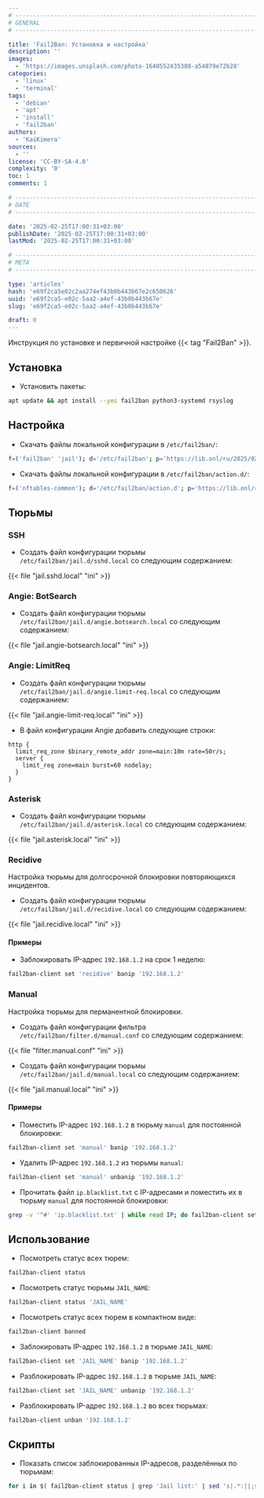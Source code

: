 ```yaml
---
# -------------------------------------------------------------------------------------------------------------------- #
# GENERAL
# -------------------------------------------------------------------------------------------------------------------- #

title: 'Fail2Ban: Установка и настройка'
description: ''
images:
  - 'https://images.unsplash.com/photo-1640552435388-a54879e72b28'
categories:
  - 'linux'
  - 'terminal'
tags:
  - 'debian'
  - 'apt'
  - 'install'
  - 'fail2ban'
authors:
  - 'KaiKimera'
sources:
  - ''
license: 'CC-BY-SA-4.0'
complexity: '0'
toc: 1
comments: 1

# -------------------------------------------------------------------------------------------------------------------- #
# DATE
# -------------------------------------------------------------------------------------------------------------------- #

date: '2025-02-25T17:00:31+03:00'
publishDate: '2025-02-25T17:00:31+03:00'
lastMod: '2025-02-25T17:00:31+03:00'

# -------------------------------------------------------------------------------------------------------------------- #
# META
# -------------------------------------------------------------------------------------------------------------------- #

type: 'articles'
hash: 'e69f2ca5e02c2aa274ef43b0b443b67e2c650626'
uuid: 'e69f2ca5-e02c-5aa2-a4ef-43b0b443b67e'
slug: 'e69f2ca5-e02c-5aa2-a4ef-43b0b443b67e'

draft: 0
---
```


Инструкция по установке и первичной настройке {{< tag "Fail2Ban" >}}.

<!--more-->

## Установка

- Установить пакеты:

```bash
apt update && apt install --yes fail2ban python3-systemd rsyslog
```

## Настройка

- Скачать файлы локальной конфигурации в `/etc/fail2ban/`:

```bash
f=('fail2ban' 'jail'); d='/etc/fail2ban'; p='https://lib.onl/ru/2025/02/e69f2ca5-e02c-5aa2-a4ef-43b0b443b67e'; for i in "${f[@]}"; do curl -fsSLo "${d}/${i}.local" "${p}/${i}.local"; done
```

- Скачать файлы локальной конфигурации в `/etc/fail2ban/action.d/`:

```bash
f=('nftables-common'); d='/etc/fail2ban/action.d'; p='https://lib.onl/ru/2025/02/e69f2ca5-e02c-5aa2-a4ef-43b0b443b67e'; for i in "${f[@]}"; do curl -fsSLo "${d}/${i}.local" "${p}/action.${i}.local"; done
```

## Тюрьмы

### SSH

- Создать файл конфигурации тюрьмы `/etc/fail2ban/jail.d/sshd.local` со следующим содержанием:

{{< file "jail.sshd.local" "ini" >}}

### Angie: BotSearch

- Создать файл конфигурации тюрьмы `/etc/fail2ban/jail.d/angie.botsearch.local` со следующим содержанием:

{{< file "jail.angie-botsearch.local" "ini" >}}

### Angie: LimitReq

- Создать файл конфигурации тюрьмы `/etc/fail2ban/jail.d/angie.limit-req.local` со следующим содержанием:

{{< file "jail.angie-limit-req.local" "ini" >}}

- В файл конфигурации Angie добавить следующие строки:

```nginx
http {
  limit_req_zone $binary_remote_addr zone=main:10m rate=50r/s;
  server {
    limit_req zone=main burst=60 nodelay;
  }
}
```

### Asterisk

- Создать файл конфигурации тюрьмы `/etc/fail2ban/jail.d/asterisk.local` со следующим содержанием:

{{< file "jail.asterisk.local" "ini" >}}

### Recidive

Настройка тюрьмы для долгосрочной блокировки повторяющихся инцидентов.

- Создать файл конфигурации тюрьмы `/etc/fail2ban/jail.d/recidive.local` со следующим содержанием:

{{< file "jail.recidive.local" "ini" >}}

#### Примеры

- Заблокировать IP-адрес `192.168.1.2` на срок 1 неделю:

```bash
fail2ban-client set 'recidive' banip '192.168.1.2'
```

### Manual

Настройка тюрьмы для перманентной блокировки.

- Создать файл конфигурации фильтра `/etc/fail2ban/filter.d/manual.conf` со следующим содержанием:

{{< file "filter.manual.conf" "ini" >}}

- Создать файл конфигурации тюрьмы `/etc/fail2ban/jail.d/manual.local` со следующим содержанием:

{{< file "jail.manual.local" "ini" >}}

#### Примеры

- Поместить IP-адрес `192.168.1.2` в тюрьму `manual` для постоянной блокировки:

```bash
fail2ban-client set 'manual' banip '192.168.1.2'
```

- Удалить IP-адрес `192.168.1.2` из тюрьмы `manual`:

```bash
fail2ban-client set 'manual' unbanip '192.168.1.2'
```

- Прочитать файл `ip.blacklist.txt` с IP-адресами и поместить их в тюрьму `manual` для постоянной блокировки:

```bash
grep -v '^#' 'ip.blacklist.txt' | while read IP; do fail2ban-client set 'manual' banip "${IP}"; done
```

## Использование

- Посмотреть статус всех тюрем:

```bash
fail2ban-client status
```

- Посмотреть статус тюрьмы `JAIL_NAME`:

```bash
fail2ban-client status 'JAIL_NAME'
```

- Посмотреть статус всех тюрем в компактном виде:

```bash
fail2ban-client banned
```

- Заблокировать IP-адрес `192.168.1.2` в тюрьме `JAIL_NAME`:

```bash
fail2ban-client set 'JAIL_NAME' banip '192.168.1.2'
```

- Разблокировать IP-адрес `192.168.1.2` в тюрьме `JAIL_NAME`:

```bash
fail2ban-client set 'JAIL_NAME' unbanip '192.168.1.2'
```

- Разблокировать IP-адрес `192.168.1.2` во всех тюрьмах:

```bash
fail2ban-client unban '192.168.1.2'
```

## Скрипты

- Показать список заблокированных IP-адресов, разделённых по тюрьмам:

```bash
for i in $( fail2ban-client status | grep 'Jail list:' | sed 's|.*:||;s|,||g' ); do echo "Jail: ${i}"; fail2ban-client status "${i}" | grep 'Banned IP'; done
```
